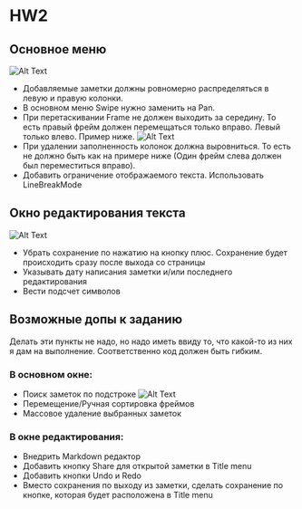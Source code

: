 # HW2
## Основное меню
![Alt Text](main.jpg)
* Добавляемые заметки должны ровномерно распределяться в левую и правую колонки.
* В основном меню Swipe нужно заменить на Pan.
* При перетаскивании Frame не должен выходить за середину. То есть правый фрейм должен перемещаться только вправо. Левый только влево. Пример ниже.
![Alt Text](pan.gif)
* При удалении заполненность колонок должна выровниться. То есть не должно быть как на примере ниже (Один фрейм слева должен был переместиться вправо).
* Добавить ограничение отображаемого текста. Использовать LineBreakMode 
## Окно редактирования текста
![Alt Text](editor.jpg)
* Убрать сохранение по нажатию на кнопку плюс. Сохранение будет происходить сразу после выхода со страницы
* Указывать дату написания заметки и/или последнего редактирования
* Вести подсчет символов

## Возможные допы к заданию
Делать эти пункты не надо, но надо иметь ввиду то, что какой-то из них я дам на выполнение. Соответственно код должен быть гибким.

### В основном окне:
* Поиск заметок по подстроке
![Alt Text](search.jpg)
* Перемещение/Ручная сортировка фреймов
* Массовое удаление выбранных заметок

### В окне редактирования:
* Внедрить Markdown редактор
* Добавить кнопку Share для открытой заметки в Title menu
* Добавить кнопки Undo и Redo
* Вместо сохранения по выходу из заметки, сделать сохранение по кнопке, которая будет расположена в Title menu
